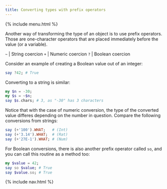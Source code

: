 ```yaml
---
title: Converting types with prefix operators
---
```


{% include menu.html %}

Another way of transforming the type of an object is to use prefix operators. Those are one-character operators that are placed immediately before the value (or a variable).

`~` | String coercion
`+` | Numeric coercion
`?` | Boolean coercion

Consider an example of creating a Boolean value out of an integer:

```raku
say ?42; # True
```

Converting to a string is similar:

```raku
my $n = -30;
my $s = ~$n;
say $s.chars; # 3, as "-30" has 3 characters
```

Notice that with the case of numeric conversion, the type of the converted value differes depending on the number in question. Compare the following conversions from strings:

```raku
say (+'100').WHAT;   # (Int)
say (+'3.14').WHAT;  # (Rat)
say (+'27E-1').WHAT; # (Num)
```

For Boolean conversions, there is also another prefix operator called `so`, and you can call this routine as a method too:

```raku
my $value = 42;
say so $value; # True
say $value.so; # True
```

{% include nav.html %}
